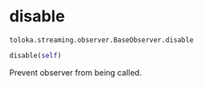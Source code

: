 # disable
`toloka.streaming.observer.BaseObserver.disable`

```python
disable(self)
```

Prevent observer from being called.

